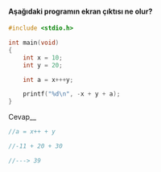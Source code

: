 #### Aşağıdaki programın ekran çıktısı ne olur? 


```C
#include <stdio.h>

int main(void)
{
	int x = 10;
	int y = 20;

	int a = x+++y;

	printf("%d\n", -x + y + a);
}
```

Cevap__

``` C
//a = x++ + y

//-11 + 20 + 30 

//---> 39
```
